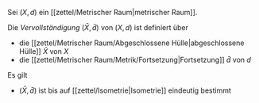 Sei $(X, d)$ ein [[zettel/Metrischer Raum|metrischer Raum]].

Die *Vervollständigung* $(\bar{X}, \bar{d})$ von $(X, d)$ ist definiert über
- die [[zettel/Metrischer Raum/Abgeschlossene Hülle|abgeschlossene Hülle]] $\bar{X}$ von $X$
- die [[zettel/Metrischer Raum/Metrik/Fortsetzung|Fortsetzung]] $\bar{d}$ von $d$

Es gilt
- $(\bar{X}, \bar{d})$ ist bis auf [[zettel/Isometrie|Isometrie]] eindeutig bestimmt